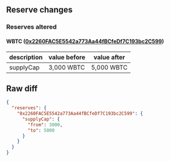 ## Reserve changes

### Reserves altered

#### WBTC ([0x2260FAC5E5542a773Aa44fBCfeDf7C193bc2C599](https://etherscan.io/address/0x2260FAC5E5542a773Aa44fBCfeDf7C193bc2C599))

| description | value before | value after |
| --- | --- | --- |
| supplyCap | 3,000 WBTC | 5,000 WBTC |


## Raw diff

```json
{
  "reserves": {
    "0x2260FAC5E5542a773Aa44fBCfeDf7C193bc2C599": {
      "supplyCap": {
        "from": 3000,
        "to": 5000
      }
    }
  }
}
```